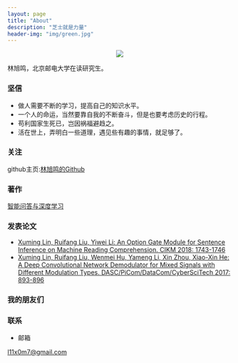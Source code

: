 ```yaml
---
layout: page
title: "About"
description: "芝士就是力量"
header-img: "img/green.jpg"
---
```



<center>
    <p><img src="http://odjt9j2ec.bkt.clouddn.com/skyhigh.ico" align="center"></p>
</center>

林旭鸣，北京邮电大学在读研究生。

### 坚信


- 做人需要不断的学习，提高自己的知识水平。
- 一个人的命运，当然要靠自我的不断奋斗，但是也要考虑历史的行程。
- 苟利国家生死已，岂因祸福避趋之。
- 活在世上，弄明白一些道理，遇见些有趣的事情，就足够了。


### 关注

github主页:[林旭鸣的Github](https://github.com/l11x0m7)

### 著作

[智能问答与深度学习](https://item.jd.com/12479014.html)

### 发表论文

* [Xuming Lin, Ruifang Liu, Yiwei Li: An Option Gate Module for Sentence Inference on Machine Reading Comprehension. CIKM 2018: 1743-1746](https://dl.acm.org/citation.cfm?doid=3269206.3269280)
* [Xuming Lin, Ruifang Liu, Wenmei Hu, Yameng Li, Xin Zhou, Xiao-Xin He: A Deep Convolutional Network Demodulator for Mixed Signals with Different Modulation Types. DASC/PiCom/DataCom/CyberSciTech 2017: 893-896](https://ieeexplore.ieee.org/document/8328494)

### 我的朋友们

### 联系

- 邮箱

l11x0m7@gmail.com

<!--
- 微信

<center>
    <p><img src="http://odjt9j2ec.bkt.clouddn.com/weixin.jpg" align="center" alt="微信二维码"></p>
</center>
-->





